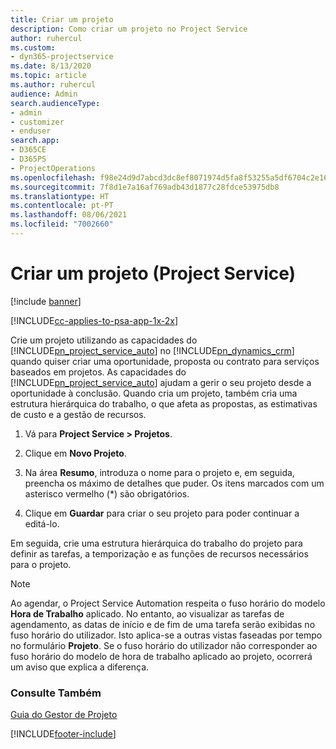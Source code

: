 ```yaml
---
title: Criar um projeto
description: Como criar um projeto no Project Service
author: ruhercul
ms.custom:
- dyn365-projectservice
ms.date: 8/13/2020
ms.topic: article
ms.author: ruhercul
audience: Admin
search.audienceType:
- admin
- customizer
- enduser
search.app:
- D365CE
- D365PS
- ProjectOperations
ms.openlocfilehash: f98e24d9d7abcd3dc8ef8071974d5fa8f53255a5df6704c2e166b0831a5935f1
ms.sourcegitcommit: 7f8d1e7a16af769adb43d1877c28fdce53975db8
ms.translationtype: HT
ms.contentlocale: pt-PT
ms.lasthandoff: 08/06/2021
ms.locfileid: "7002660"
---
```

# <a name="create-a-project-project-service"></a>Criar um projeto (Project Service)

[!include [banner](../includes/psa-now-project-operations.md)]

[!INCLUDE[cc-applies-to-psa-app-1x-2x](../includes/cc-applies-to-psa-app-1x-2x.md)]

Crie um projeto utilizando as capacidades do [!INCLUDE[pn_project_service_auto](../includes/pn-project-service-auto.md)] no [!INCLUDE[pn_dynamics_crm](../includes/pn-dynamics-crm.md)] quando quiser criar uma oportunidade, proposta ou contrato para serviços baseados em projetos. As capacidades do [!INCLUDE[pn_project_service_auto](../includes/pn-project-service-auto.md)] ajudam a gerir o seu projeto desde a oportunidade à conclusão. Quando cria um projeto, também cria uma estrutura hierárquica do trabalho, o que afeta as propostas, as estimativas de custo e a gestão de recursos.  
  
1.  Vá para **Project Service > Projetos**.  
  
2.  Clique em **Novo Projeto**.  
  
3.  Na área **Resumo**, introduza o nome para o projeto e, em seguida, preencha os máximo de detalhes que puder. Os itens marcados com um asterisco vermelho (*) são obrigatórios.  
  
4.  Clique em **Guardar** para criar o seu projeto para poder continuar a editá-lo.  
  
Em seguida, crie uma estrutura hierárquica do trabalho do projeto para definir as tarefas, a temporização e as funções de recursos necessários para o projeto.  

> [!NOTE]
> Ao agendar, o Project Service Automation respeita o fuso horário do modelo **Hora de Trabalho** aplicado. No entanto, ao visualizar as tarefas de agendamento, as datas de início e de fim de uma tarefa serão exibidas no fuso horário do utilizador. Isto aplica-se a outras vistas faseadas por tempo no formulário **Projeto**. Se o fuso horário do utilizador não corresponder ao fuso horário do modelo de hora de trabalho aplicado ao projeto, ocorrerá um aviso que explica a diferença. 
  
### <a name="see-also"></a>Consulte Também  
 [Guia do Gestor de Projeto](../psa/project-manager-guide.md)


[!INCLUDE[footer-include](../includes/footer-banner.md)]